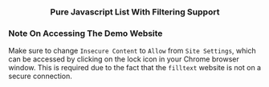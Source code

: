 <p align="center">
  <h3 align="center">Pure Javascript List With Filtering Support</h3>
</p>


### Note On Accessing The Demo Website

Make sure to change `Insecure Content` to `Allow` from `Site Settings`, which can be accessed by clicking on the lock icon in your Chrome browser window.
This is required due to the fact that the `filltext` website is not on a secure connection.
